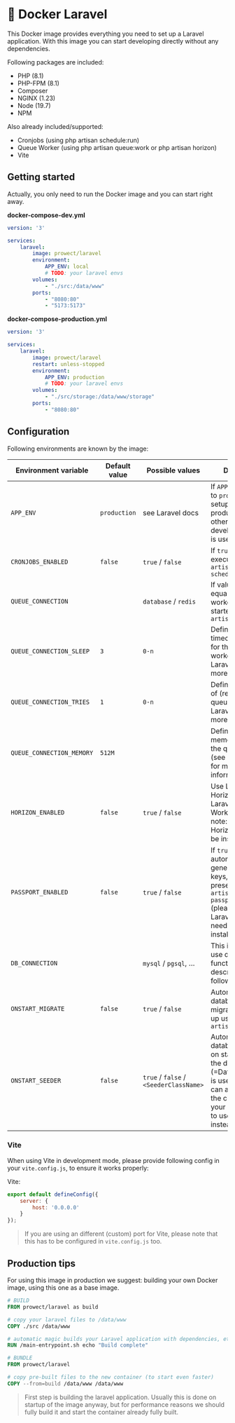 # 🐳 Docker Laravel

This Docker image provides everything you need to set up a Laravel application. With this image you can start developing directly without any dependencies.

Following packages are included:
 - PHP (8.1)
 - PHP-FPM (8.1)
 - Composer
 - NGINX (1.23)
 - Node (19.7)
 - NPM

Also already included/supported:
 - Cronjobs (using php artisan schedule:run)
 - Queue Worker (using php artisan queue:work or php artisan horizon)
 - Vite

## Getting started

Actually, you only need to run the Docker image and you can start right away.

**docker-compose-dev.yml**

```yml
version: '3'

services:
    laravel:
        image: prowect/laravel
        environment:
            APP_ENV: local
            # TODO: your laravel envs
        volumes:
            - "./src:/data/www"
        ports:
            - "8080:80"
            - "5173:5173"

```

**docker-compose-production.yml**

```yml
version: '3'

services:
    laravel:
        image: prowect/laravel
        restart: unless-stopped
        environment:
            APP_ENV: production
            # TODO: your laravel envs
        volumes:
            - "./src/storage:/data/www/storage"
        ports:
            - "8080:80"

```


## Configuration

Following environments are known by the image:

| Environment variable      | Default value | Possible values                        | Description
|---------------------------|---------------|----------------------------------------|-------------
| `APP_ENV`                 | `production`  | see Laravel docs                       | If `APP_ENV` is equal to `production` runs setup for production mode, otherweise development mode is used
| `CRONJOBS_ENABLED`        | `false`       | `true` / `false`                       | If `true` cronjobs are executed using `php artisan schedule:run`
| `QUEUE_CONNECTION`        |               | `database` / `redis`                   | If value does not equal `sync` queue worker will be started using `php artisan queue:work`
| `QUEUE_CONNECTION_SLEEP`  | `3`           | `0-n`                                  | Defines the sleep timeout in seconds for the queue worker (see Laravel docs for more information)
| `QUEUE_CONNECTION_TRIES`  | `1`           | `0-n`                                  | Defines the amount of (re)tries for the queue worker (see Laravel docs for more information)
| `QUEUE_CONNECTION_MEMORY` | `512M`        |                                        | Defines the memory used by the queue worker (see Laravel docs for more information)
| `HORIZON_ENABLED`         | `false`       | `true` / `false`                       | Use Laravel Horizon instead of Laravel Queue Worker (please note: that Laravel Horizon needs to be installed first)
| `PASSPORT_ENABLED`        | `false`       | `true` / `false`                       | If `true` automatically generates OAuth keys, if not already present, using `php artisan passport:keys` (please note: that Laravel Passport needs to be installed first)
| `DB_CONNECTION`           |               | `mysql` / `pgsql`, …                   | This is required to use database functions are described in the following
| `ONSTART_MIGRATE`         | `false`       | `true` / `false`                       | Automatically runs database migrations on start up using `php artisan migrate`
| `ONSTART_SEEDER`          | `false`       | `true` / `false` / `<SeederClassName>` | Automatically runs database seeder on start up. If `true` the default seeder (=DatabaseSeeder) is used, but you can also provide the class name of your own seeder, to use this one instead.


### Vite

When using Vite in development mode, please provide following config in your `vite.config.js`, to ensure it works properly:

Vite:
```js
export default defineConfig({
    server: {
        host: '0.0.0.0'
    }
});
```

> If you are using an different (custom) port for Vite, please note that this has to be configured in `vite.config.js` too.

## Production tips

For using this image in production we suggest: building your own Docker image, using this one as a base image.

```Dockerfile
# BUILD
FROM prowect/laravel as build

# copy your laravel files to /data/www
COPY ./src /data/www

# automatic magic builds your Laravel application with dependencies, etc.
RUN /main-entrypoint.sh echo "Build complete"

# BUNDLE
FROM prowect/laravel

# copy pre-built files to the new container (to start even faster)
COPY --from=build /data/www /data/www
```

> First step is building the laravel application. Usually this is done on startup of the image anyway, but for performance reasons we should fully build it and start the container already fully built.
